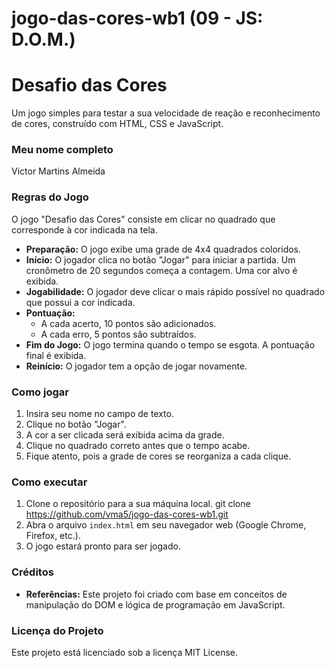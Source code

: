 # jogo-das-cores-wb1 (09 - JS: D.O.M.)

# Desafio das Cores

Um jogo simples para testar a sua velocidade de reação e reconhecimento de cores, construído com HTML, CSS e JavaScript.

### Meu nome completo

Victor Martins Almeida

### Regras do Jogo

O jogo "Desafio das Cores" consiste em clicar no quadrado que corresponde à cor indicada na tela.

- **Preparação:** O jogo exibe uma grade de 4x4 quadrados coloridos.
- **Início:** O jogador clica no botão "Jogar" para iniciar a partida. Um cronômetro de 20 segundos começa a contagem. Uma cor alvo é exibida.
- **Jogabilidade:** O jogador deve clicar o mais rápido possível no quadrado que possui a cor indicada.
- **Pontuação:**
    - A cada acerto, 10 pontos são adicionados.
    - A cada erro, 5 pontos são subtraídos.
- **Fim do Jogo:** O jogo termina quando o tempo se esgota. A pontuação final é exibida.
- **Reinício:** O jogador tem a opção de jogar novamente.

### Como jogar

1. Insira seu nome no campo de texto.
2. Clique no botão "Jogar".
3. A cor a ser clicada será exibida acima da grade.
4. Clique no quadrado correto antes que o tempo acabe.
5. Fique atento, pois a grade de cores se reorganiza a cada clique.

### Como executar

1. Clone o repositório para a sua máquina local.
git clone https://github.com/vma5/jogo-das-cores-wb1.git 
2. Abra o arquivo `index.html` em seu navegador web (Google Chrome, Firefox, etc.).
3. O jogo estará pronto para ser jogado.

### Créditos

* **Referências:** Este projeto foi criado com base em conceitos de manipulação do DOM e lógica de programação em JavaScript.

### Licença do Projeto

Este projeto está licenciado sob a licença MIT License.